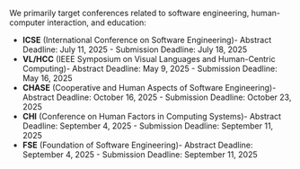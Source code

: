 We primarily target conferences related to software engineering, human-computer interaction, and education:

- **ICSE** (International Conference on Software Engineering)- Abstract Deadline: July 11, 2025 - Submission Deadline: July 18, 2025
- **VL/HCC** (IEEE Symposium on Visual Languages and Human-Centric Computing)- Abstract Deadline: May 9, 2025 - Submission Deadline: May 16, 2025
- **CHASE** (Cooperative and Human Aspects of Software Engineering)- Abstract Deadline: October 16, 2025 - Submission Deadline: October 23, 2025
- **CHI** (Conference on Human Factors in Computing Systems)- Abstract Deadline: September 4, 2025 - Submission Deadline: September 11, 2025
- **FSE** (Foundation of Software Engineering)- Abstract Deadline: September 4, 2025 - Submission Deadline: September 11, 2025
